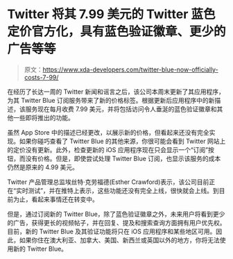 # Twitter 将其 7.99 美元的 Twitter 蓝色定价官方化，具有蓝色验证徽章、更少的广告等等

> 原文：<https://www.xda-developers.com/twitter-blue-now-officially-costs-7-99/>

在经历了长达一周的 Twitter 新闻和谣言之后，该公司本周末更新了其应用程序，为其 Twitter Blue 订阅服务带来了新的价格标签。根据更新后应用程序中的新描述，该服务现在每月收费 7.99 美元，并将包括访问令人垂涎的蓝色验证徽章和其他一些即将推出的功能。

虽然 App Store 中的描述已经更改，以展示新的价格，但看起来还没有完全实现。如果你碰巧查看了 Twitter Blue 的其他来源，你很可能会看到 Twitter 网站上的定价没有更新。此外，检查更新的 iOS 应用程序现在只会显示一个“订阅”按钮，而没有价格。但是，即使尝试处理 Twitter Blue 订阅，也显示该服务的成本仍然是原来的 4.99 美元。

Twitter 产品管理总监埃丝特·克劳福德(Esther Crawford)表示，该公司目前正在“实时测试”，并在推特上表示，这些功能还没有完全上线，很快就会上线。到目前为止，看起来事情还在转变中。

但是，通过订阅新的 Twitter Blue，除了蓝色验证徽章之外，未来用户将看到更少的广告，获得更长的视频帖子，并在回复、提及和搜索查询方面拥有用户优先权。目前，新的 Twitter Blue 及其验证功能将只在 iOS 应用程序和某些地区可用。因此，如果你住在澳大利亚、加拿大、美国、新西兰或英国以外的地方，你将无法使用新的 Twitter Blue。